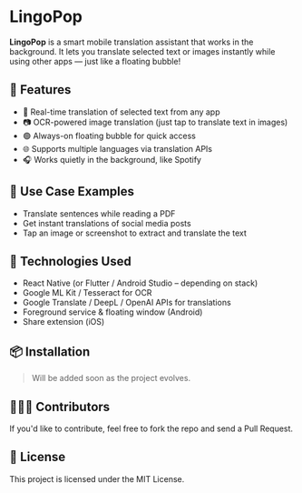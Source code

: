 # LingoPop

**LingoPop** is a smart mobile translation assistant that works in the background. It lets you translate selected text or images instantly while using other apps — just like a floating bubble!

## 🌟 Features

- 🔄 Real-time translation of selected text from any app
- 📷 OCR-powered image translation (just tap to translate text in images)
- 🟢 Always-on floating bubble for quick access
- 🌐 Supports multiple languages via translation APIs
- 🎧 Works quietly in the background, like Spotify

## 📱 Use Case Examples

- Translate sentences while reading a PDF
- Get instant translations of social media posts
- Tap an image or screenshot to extract and translate the text

## 🚀 Technologies Used

- React Native (or Flutter / Android Studio – depending on stack)
- Google ML Kit / Tesseract for OCR
- Google Translate / DeepL / OpenAI APIs for translations
- Foreground service & floating window (Android)
- Share extension (iOS)

## 📦 Installation

> Will be added soon as the project evolves.

## 🧑‍🤝‍🧑 Contributors

If you'd like to contribute, feel free to fork the repo and send a Pull Request.

## 📄 License

This project is licensed under the MIT License.

